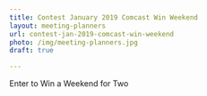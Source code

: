 ```yaml
---
title: Contest January 2019 Comcast Win Weekend
layout: meeting-planners
url: contest-jan-2019-comcast-win-weekend
photo: /img/meeting-planners.jpg
draft: true

---
```

Enter to Win a Weekend for Two 
